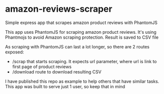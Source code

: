 # amazon-reviews-scraper
Simple express app that scrapes amazon product reviews with PhantomJS

This app uses PhantomJS for scraping amazon product reviews. It's using Phantmojs to avoid Amazon scraping protection. Result is saved to CSV file

As scraping with PhantomJS can last a lot longer, so there are 2 routes exposed:
  * /scrap that starts scraping. It expects url parameter, where url is link to first page of product reviews
  * /download route to download resulting CSV
  
I have published this repo as example to help others that have similar tasks. This app was built to serve just 1 user, so keep that in mind
